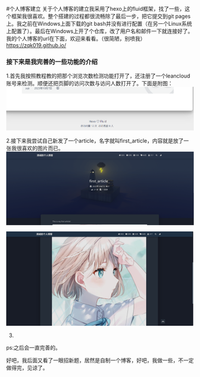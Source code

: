 #个人博客建立
关于个人博客的建立我采用了hexo上的fluid框架，找了一些，这个框架我很喜欢。整个搭建的过程都很流畅除了最后一步，把它提交到git pages上。我之前在Windows上面下载的git bash并没有进行配置（在另一个Linux系统上配置了）。最后在Windows上开了个仓库，改了用户名和邮件一下就连接好了。我的个人博客的url在下面，欢迎来看看。（很简陋，别喷我）
<https://zqk019.github.io/>

### 接下来是我完善的一些功能的介绍
1.首先我按照教程教的把那个浏览次数检测功能打开了，还注册了一个leancloud账号来检测。顺便还把页脚的访问次数与访问人数打开了。下面是附图：
![Alt text](1.png)

2.接下来我尝试自己新发了一个article，名字就叫first_article，内容就是放了一张我很喜欢的图片而已。
![Alt text](2.png)

![Alt text](3.png)

3.
ps:之后会一直完善的。


好吧，我后面又看了一眼招新题，居然是自制一个博客，好吧，我做一些，不一定做得完，见谅了。
